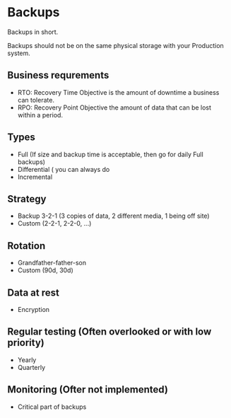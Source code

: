 # Backups

Backups in short.

Backups should not be on the same physical storage with your Production system.


## Business requrements 
* RTO: Recovery Time Objective is the amount of downtime a business can tolerate.
* RPO: Recovery Point Objective the amount of data that can be lost within a period.

## Types
* Full (If size and backup time is acceptable, then go for daily Full backups)
* Differential ( you can always do 
* Incremental

## Strategy 
* Backup 3-2-1 (3 copies of data, 2 different media, 1 being off site)
* Custom (2-2-1, 2-2-0, ...)

## Rotation
* Grandfather-father-son
* Custom (90d, 30d)

## Data at rest
* Encryption

## Regular testing (Often overlooked or with low priority)
* Yearly
* Quarterly  

## Monitoring (Ofter not implemented)
* Critical part of backups
